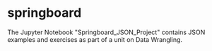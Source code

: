 # springboard
The Jupyter Notebook "Springboard_JSON_Project" contains JSON examples and exercises as part of a unit on Data Wrangling.
